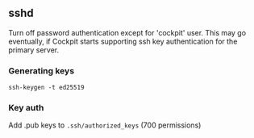 ## sshd
Turn off password authentication except for 'cockpit' user. This may go eventually, if Cockpit starts supporting ssh key authentication for the primary server.

### Generating keys
`ssh-keygen -t ed25519`

### Key auth
Add .pub keys to
`.ssh/authorized_keys` (700 permissions)

